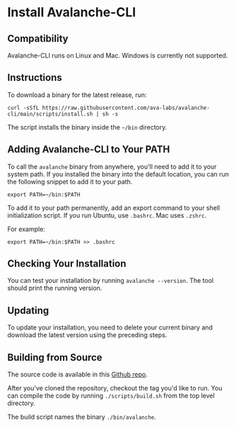 # Install Avalanche-CLI

## Compatibility

Avalanche-CLI runs on Linux and Mac. Windows is currently not supported.

## Instructions

To download a binary for the latest release, run:

```shell
curl -sSfL https://raw.githubusercontent.com/ava-labs/avalanche-cli/main/scripts/install.sh | sh -s
```

The script installs the binary inside the `~/bin` directory.

## Adding Avalanche-CLI to Your PATH

To call the `avalanche` binary from anywhere, you'll need to add it to your system path. If you installed
the binary into the default location, you can run the following snippet to add it to your path.

```shell
export PATH=~/bin:$PATH
```

To add it to your path permanently, add an export command to your shell initialization script. If
you run Ubuntu, use `.bashrc`. Mac uses `.zshrc`.

For example:

```shell
export PATH=~/bin:$PATH >> .bashrc
```

## Checking Your Installation

You can test your installation by running `avalanche --version`. The tool should print the running version.

## Updating

To update your installation, you need to delete your current binary and download the latest version
using the preceding steps.

## Building from Source

The source code is available in this [Github repo](https://github.com/ava-labs/avalanche-cli).

After you've cloned the repository, checkout the tag you'd like to run. You can compile the code by
running `./scripts/build.sh` from the top level directory.

The build script names the binary `./bin/avalanche`.
